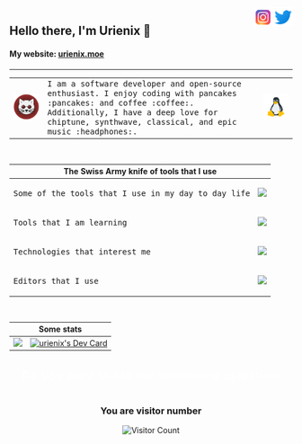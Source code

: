 
<a href="https://twitter.com/urienix" target="_blank">
  <img align="right" alt="Urienix | Twitter" width="35px" src="https://raw.githubusercontent.com/urienix/urienix/master/assets/twitter.png" />
</a>
<a href="https://www.instagram.com/urienix" target="_blank">
  <img align="right" alt="Urienix' Instagram" width="35px" src="https://raw.githubusercontent.com/urienix/urienix/master/assets/instagram.png" />
</a>

## Hello there, I'm Urienix :clap:
#### My website: [urienix.moe](https://urienix.moe)
---

<table style="border: none;">
  <tr>
    <td>
      <img src="https://raw.githubusercontent.com/urienix/urienix/master/assets/urienix.png" width="300px">
    </td>
    <td>
      <samp>
        I am a software developer and open-source enthusiast. I enjoy coding with pancakes :pancakes: and coffee :coffee:. Additionally, I have a deep love for chiptune, synthwave, classical, and epic music :headphones:.
      </samp>
    </td>
    <td>
      <img src="https://raw.githubusercontent.com/urienix/urienix/master/assets/linux.png" width="300px">
    </td>
</table>

<br/>

<div align="center">
  <table>
    <thead align="center">
      <th colspan="2">The Swiss Army knife of tools that I use</th>
    </thead>
    <tbody>
      <tr>
        <td>
          <samp>
            Some of the tools that I use in my day to day life
          </samp>
        </td>
        <td>
          <p align="center">
            <img src="https://skillicons.dev/icons?i=html,css,js,bootstrap,nodejs,express,babel,bash,mysql,mongo,nginx,electron,md,github,git,docker,aws,sequelize,gcp,ts&perline=5" /><br>
          </p>
        </td>
      </tr>
      <tr>
        <td>
          <samp>
            Tools that I am learning
          </samp>
        </td>
        <td>
          <p align="center">
            <img src="https://skillicons.dev/icons?i=vue,nuxtjs,nestjs&perline=5" />
          </p>
        </td>
      </tr>
      <tr>
        <td>
          <samp>
            Technologies that interest me
          </samp>
        </td>
        <td>
          <p align="center">
            <img src="https://skillicons.dev/icons?i=rust,godot,unity&perline=5" />
          </p>
        </td>
      </tr>
      <tr>
        <td>
          <samp>
            Editors that I use
          </samp>
        </td>
        <td>
          <p align="center">
            <img src="https://skillicons.dev/icons?i=vscode,vim&perline=5" />
          </p>
        </td>
      </tr>
    </tbody>
  </table>
</div>


<br/>

<div align="center">
  <table>
    <thead>
      <th colspan="2">Some stats</th>
    </thead>
    <tbody>
      <tr>
        <td>          
          <img src="https://github-readme-stats.vercel.app/api/top-langs/?username=urienix&layout=compact&theme=dracula&show" />
        </td>
        <td rowspan="2">
          <a href="https://app.daily.dev/urienix"><img src="https://api.daily.dev/devcards/75725ff550cd4561b16e04ffe6cb4d09.png?r=hes" width="280" alt="urienix's Dev Card"/></a>
        </td>
      </tr>
    </tbody>
  </table>
</div>



<br>

<div align="center">
  <a href="https://github.com/urienix/urienix/issues" style="font-size: 22px; color: white; text-decoration: none;">Do you want to ask me something :question:</a>
</div>

<br>

<div align="center">
  <h3>You are visitor number</h3>

  ![Visitor Count](https://profile-counter.glitch.me/urienix/count.svg)
</div>
